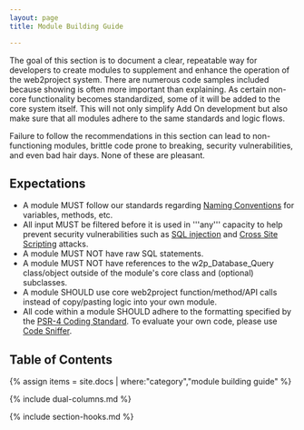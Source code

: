 ```yaml
---
layout: page
title: Module Building Guide

---
```


The goal of this section is to document a clear, repeatable way for developers to create modules to supplement and enhance the operation of the web2project system. There are numerous code samples included because showing is often more important than explaining. As certain non-core functionality becomes standardized, some of it will be added to the core system itself. This will not only simplify Add On development but also make sure that all modules adhere to the same standards and logic flows.

Failure to follow the recommendations in this section can lead to non-functioning modules, brittle code prone to breaking, security vulnerabilities, and even bad hair days. None of these are pleasant.

## Expectations

*  A module MUST follow our standards regarding [Naming Conventions](/docs/naming-conventions.html) for variables, methods, etc.
*  All input MUST be filtered before it is used in '''any''' capacity to help prevent security vulnerabilities such as [SQL injection](http://en.wikipedia.org/wiki/SQL_injection) and [Cross Site Scripting](http://en.wikipedia.org/wiki/Cross-site_scripting) attacks.
*  A module MUST NOT have raw SQL statements.
*  A module MUST NOT have references to the w2p_Database_Query class/object outside of the module's core class and (optional) subclasses.
*  A module SHOULD use core web2project function/method/API calls instead of copy/pasting logic into your own module.
*  All code within a module SHOULD adhere to the formatting specified by the [PSR-4 Coding Standard](http://www.php-fig.org/psr/psr-4/). To evaluate your own code, please use [Code Sniffer](http://pear.php.net/package/PHP_CodeSniffer/).

## Table of Contents

{% assign items = site.docs | where:"category","module building guide" %}

{% include dual-columns.md %}


{% include section-hooks.md %}
